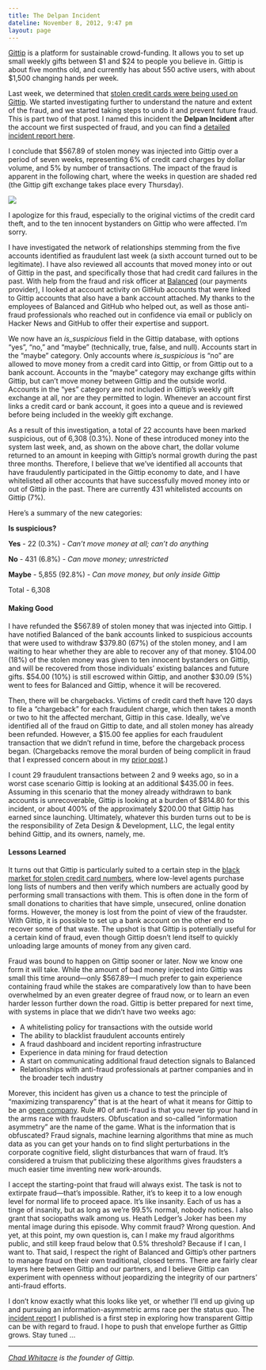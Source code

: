 ```yaml
---
title: The Delpan Incident
dateline: November 8, 2012, 9:47 pm
layout: page
---
```


<p><a href="https://www.gittip.com/">Gittip</a> is a platform for sustainable
crowd-funding. It allows you to set up small weekly gifts between $1 and $24 to
people you believe in. Gittip is about five months old, and currently has about
550 active users, with about $1,500 changing hands per week.</p>

<p>Last week, we determined that <a
href="http://blog.gittip.com/post/35057426257/stolen-money-on-gittip-
part-1">stolen credit cards were being used on Gittip</a>. We started
investigating further to understand the nature and extent of the fraud, and we
started taking steps to undo it and prevent future fraud. This is part two of
that post. I named this incident the <strong>Delpan Incident</strong> after the
account we first suspected of fraud, and you can find a <a
href="https://www.gittip.com/about/fraud/2012-11-05.html">detailed incident
report here</a>.</p>

<p>I conclude that $567.89 of stolen money was injected into Gittip over a
period of seven weeks, representing 6% of credit card charges by dollar volume,
and 5% by number of transactions. The impact of the fraud is apparent in the
following chart, where the weeks in question are shaded red (the Gittip gift
exchange takes place every Thursday).</p>

<p><img src="http://media.tumblr.com/tumblr_md6hnfES1O1rn81gb.png"/></p>

<p>I apologize for this fraud, especially to the original victims of the credit
card theft, and to the ten innocent bystanders on Gittip who were affected.
I&#8217;m sorry.</p>

<p>I have investigated the network of relationships stemming from the five
accounts identified as fraudulent last week (a sixth account turned out to be
legitimate). I have also reviewed all accounts that moved money into or out of
Gittip in the past, and specifically those that had credit card failures in the
past. With help from the fraud and risk officer at <a
href="https://www.balancedpayments.com/">Balanced</a> (our payments provider), I
looked at account activity on GitHub accounts that were linked to Gittip
accounts that also have a bank account attached. My thanks to the employees of
Balanced and GitHub who helped out, as well as those anti-fraud professionals
who reached out in confidence via email or publicly on Hacker News and GitHub to
offer their expertise and support.</p>

<p>We now have an <em>is_suspicious</em> field in the Gittip database, with
options “yes”, “no,” and “maybe” (technically, true, false, and
null). Accounts start in the “maybe” category. Only accounts where
<em>is_suspicious</em> is “no” are allowed to move money from a credit card
into Gittip, or from Gittip out to a bank account. Accounts in the “maybe”
category may exchange gifts within Gittip, but can’t move money between Gittip
and the outside world. Accounts in the “yes” category are not included in
Gittip’s weekly gift exchange at all, nor are they permitted to login.
Whenever an account first links a credit card or bank account, it goes into a
queue and is reviewed before being included in the weekly gift exchange.</p>

<p>As a result of this investigation, a total of 22 accounts have been marked
suspicious, out of 6,308 (0.3%). None of these introduced money into the system
last week, and, as shown on the above chart, the dollar volume returned to an
amount in keeping with Gittip’s normal growth during the past three months.
Therefore, I believe that we’ve identified all accounts that have fraudulently
participated in the Gittip economy to date, and I have whitelisted all other
accounts that have successfully moved money into or out of Gittip in the past.
There are currently 431 whitelisted accounts on Gittip (7%).</p>

<p>Here’s a summary of the new categories:</p>

<p><strong>Is suspicious?</strong></p>

<p><strong>Yes</strong> - 22 (0.3%) - <em>Can&#8217;t move money at all;
can&#8217;t do anything</em></p>

<p><strong>No</strong> - 431 (6.8%) - <em>Can move money; unrestricted</em></p>

<p><strong>Maybe</strong> - 5,855 (92.8%) - <em>Can move money, but only inside
Gittip</em></p>

<p>Total - 6,308</p><h4>Making Good</h4>

<p>I have refunded the $567.89 of stolen money that was injected into Gittip. I
have notified Balanced of the bank accounts linked to suspicious accounts that
were used to withdraw $379.80 (67%) of the stolen money, and I am waiting to
hear whether they are able to recover any of that money. $104.00 (18%) of the
stolen money was given to ten innocent bystanders on Gittip, and will be
recovered from those individuals’ existing balances and future gifts. $54.00
(10%) is still escrowed within Gittip, and another $30.09 (5%) went to fees for
Balanced and Gittip, whence it will be recovered.</p>

<p>Then, there will be chargebacks. Victims of credit card theft have 120 days
to file a “chargeback” for each fraudulent charge, which then takes a month
or two to hit the affected merchant, Gittip in this case. Ideally, we’ve
identified all of the fraud on Gittip to date, and all stolen money has already
been refunded. However, a $15.00 fee applies for each fraudulent transaction
that we didn’t refund in time, before the chargeback process began.
(Chargebacks remove the moral burden of being complicit in fraud that I
expressed concern about in my <a href="http://blog.gittip.com/post/35057426257
/stolen-money-on-gittip-part-1">prior post</a>.)</p>

<p>I count 29 fraudulent transactions between 2 and 9 weeks ago, so in a worst
case scenario Gittip is looking at an additional $435.00 in fees. Assuming in
this scenario that the money already withdrawn to bank accounts is
unrecoverable, Gittip is looking at a burden of $814.80 for this incident, or
about 400% of the approximately $200.00 that Gittip has earned since launching.
Ultimately, whatever this burden turns out to be is the responsibility of Zeta
Design &amp; Development, LLC, the legal entity behind Gittip, and its owners,
namely, me.</p><h4>Lessons Learned</h4>

<p>It turns out that Gittip is particularly suited to a certain step in the <a
href="http://davepeck.org/2011/11/17/fraudsters-gonna-fraud/">black market for
stolen credit card numbers</a>, where low-level agents purchase long lists of
numbers and then verify which numbers are actually good by performing small
transactions with them. This is often done in the form of small donations to
charities that have simple, unsecured, online donation forms. However, the money
is lost from the point of view of the fraudster. With Gittip, it is possible to
set up a bank account on the other end to recover some of that waste. The upshot
is that Gittip is potentially useful for a certain kind of fraud, even though
Gittip doesn’t lend itself to quickly unloading large amounts of money from
any given card.</p>

<p>Fraud was bound to happen on Gittip sooner or later. Now we know one form it
will take. While the amount of bad money injected into Gittip was small this
time around—only $567.89—I much prefer to gain experience containing fraud
while the stakes are comparatively low than to have been overwhelmed by an even
greater degree of fraud now, or to learn an even harder lesson further down the
road. Gittip is better prepared for next time, with systems in place that we
didn’t have two weeks ago:</p>

<ul>

<li>A whitelisting policy for transactions with the outside world</li>

<li>The ability to blacklist fraudulent accounts entirely</li>

<li>A fraud dashboard and incident reporting infrastructure</li>

<li>Experience in data mining for fraud detection</li>

<li>A start on communicating additional fraud detection signals to Balanced</li>

<li>Relationships with anti-fraud professionals at partner companies and in the
broader tech industry</li></ul>

<p>Morever, this incident has given us a chance to test the principle of
“maximizing transparency” that is at the heart of what it means for Gittip
to be an <a href="http://blog.gittip.com/post/26350459746/the-first-open-
company">open company</a>. Rule #0 of anti-fraud is that you never tip your hand
in the arms race with fraudsters. Obfuscation and so-called “information
asymmetry” are the name of the game. What is the information that is
obfuscated? Fraud signals, machine learning algorithms that mine as much data as
you can get your hands on to find slight perturbations in the corporate
cognitive field, slight disturbances that warn of fraud. It&#8217;s considered a
truism that publicizing these algorithms gives fraudsters a much easier time
inventing new work-arounds.</p>

<p>I accept the starting-point that fraud will always exist. The task is not to
extirpate fraud—that’s impossible. Rather, it’s to keep it to a low enough
level for normal life to proceed apace. It’s like insanity. Each of us has a
tinge of insanity, but as long as we’re 99.5% normal, nobody notices. I also
grant that sociopaths walk among us. Heath Ledger’s Joker has been my mental
image during this episode. Why commit fraud? Wrong question. And yet, at this
point, my own question is, can I make my fraud algorithms public, and still keep
fraud below that 0.5% threshold? Because if I can, I want to. That said, I
respect the right of Balanced and Gittip’s other partners to manage fraud on
their own traditional, closed terms. There are fairly clear layers here between
Gittip and our partners, and I believe Gittip can experiment with openness
without jeopardizing the integrity of our partners’ anti-fraud efforts.</p>

<p>I don’t know exactly what this looks like yet, or whether I’ll end up
giving up and pursuing an information-asymmetric arms race per the status quo.
The <a href="https://www.gittip.com/about/fraud/2012-11-05.html">incident
report</a> I published is a first step in exploring how transparent Gittip can
be with regard to fraud. I hope to push that envelope further as Gittip grows.
Stay tuned &#8230;</p><hr>

<p><em><a href="https://www.gittip.com/whit537/">Chad Whitacre</a> is the
founder of Gittip.</em></p>
